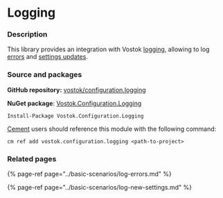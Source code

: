 # Logging

### Description

This library provides an integration with Vostok [logging](https://vostok.gitbook.io/logging/), allowing to log [errors](../basic-scenarios/log-errors.md) and [settings updates](../basic-scenarios/log-new-settings.md).

### Source and packages

**GitHub repository:** [vostok/configuration.logging](https://github.com/vostok/configuration.logging)

**NuGet package**: [Vostok.Configuration.Logging](https://www.nuget.org/packages/Vostok.Configuration.Logging)

```text
Install-Package Vostok.Configuration.Logging
```

[Cement](https://github.com/skbkontur/cement) users should reference this module with the following command:

```text
cm ref add vostok.configuration.logging <path-to-project>
```

### Related pages

{% page-ref page="../basic-scenarios/log-errors.md" %}

{% page-ref page="../basic-scenarios/log-new-settings.md" %}



